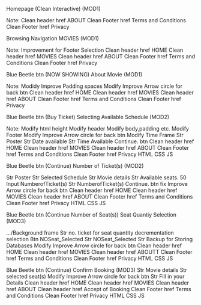 
Homepage (Clean Interactive) (MOD1)

Note: 
Clean header href ABOUT
Clean Footer href Terms and Conditions
Clean Footer href Privacy

Browsing Navigation MOVIES (MOD1)

Note: 
Improvement for Footer Selection
Clean header href HOME
Clean header href MOVIES
Clean header href ABOUT
Clean Footer href Terms and Conditions
Clean Footer href Privacy



Blue Beetle btn (NOW SHOWING) About Movie (MOD1)

Note: 
Modidy Improve Padding spaces
Modify Improve Arrow circle for back btn
Clean header href HOME
Clean header href MOVIES
Clean header href ABOUT
Clean Footer href Terms and Conditions
Clean Footer href Privacy


Blue Beetle btn (Buy Ticket) Selecting Available Schedule (MOD2)

Note:
Modify html height
Modify header
Modify body,padding etc.
Modify Footer
Modify Improve Arrow circle for back btn
Modify Time Frame
Str Poster
Str Date available
Str Time Available
Continue. btn
Clean header href HOME
Clean header href MOVIES
Clean header href ABOUT
Clean Footer href Terms and Conditions
Clean Footer href Privacy
HTML
CSS 
JS



Blue Beetle btn (Continue) Number of Ticket(s) (MOD2)

Str Poster
Str Selected Schedule
Str Movie details
Str Available seats. 50
Input NumberofTicket(s) 
Str NumberofTicket(s)
Continue. btn
fix Improve Arrow circle for back btn
Clean header href HOME
Clean header href MOVIES
Clean header href ABOUT
Clean Footer href Terms and Conditions
Clean Footer href Privacy
HTML
CSS 
JS


Blue Beetle btn (Continue Number of Seat(s)) Seat Quantiy Selection (MOD3)

.../Background frame
Str no. ticket for seat quantity decrementation selection 
Btn NOSeat_Selected 
Str NOSeat_Selected 
Str Backup for Storing Databases
Modify Improve Arrow circle for back btn
Clean header href HOME
Clean header href MOVIES
Clean header href ABOUTT
Clean Footer href Terms and Conditions
Clean Footer href Privacy
HTML
CSS 
JS 



Blue Beetle btn (Continue) Confirm Booking (MOD3) 
Str Movie details
Str selected seat(s)
Modify Improve Arrow circle for back btn
Str Fill in your Details
Clean header href HOME
Clean header href MOVIES
Clean header href ABOUT
Clean header href Accept of Booking
Clean Footer href Terms and Conditions
Clean Footer href Privacy
HTML
CSS 
JS 
